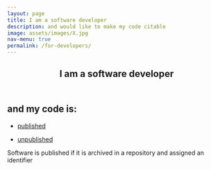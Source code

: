 ```yaml
---
layout: page
title: I am a software developer
description: and would like to make my code citable
image: assets/images/X.jpg
nav-menu: true
permalink: /for-developers/
---
```

<!-- Main -->
<div id="main" class="alt">

<!-- One -->
<section id="one">
	<div class="inner">
		<header class="major">
			<h1>I am a software developer</h1>
		</header>

<!-- Content -->
<h2 id="content">and my code is:</h2>
<div class="row">
	<div class="6u 12u$(small)">
		<ul class="actions">
			<li><a href="https://cfa-library.github.io/citing-software/published-software/" class="button big">published</a></li>
		</ul>
	</div>
	<div class="6u$ 12u$(small)">
		<ul class="actions">
			<li><a href="https://cfa-library.github.io/citing-software/unpublished-software" class="button big">unpublished</a></li>
		</ul>
	</div>
	<p>Software is published if it is archived in a repository and assigned an identifier</p>
</div>

</div>
